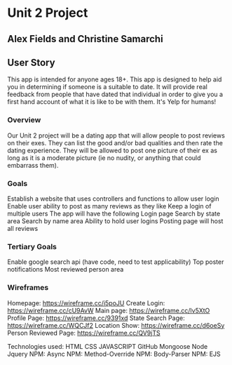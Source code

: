 # Unit 2 Project 

## Alex Fields and Christine Samarchi


## User Story
This app is intended for anyone ages 18+. This app is designed to help aid you in determining if someone is a suitable to date. It will provide real feedback from people that have dated that individual in order to give you a first hand account of what it is like to be with them. It's Yelp for humans! 

### Overview
Our Unit 2 project will be a dating app that will allow people to post reviews on their exes. They can list the good and/or bad qualities and then rate the dating experience. They will be allowed to post one picture of their ex as long as it is a moderate picture (ie no nudity, or anything that could embarrass them).

### Goals
Establish a website that uses controllers and functions to allow user login 
Enable user ability to post as many reviews as they like
Keep a login of multiple users
The app will have the following 
Login page 
Search by state area
Search by name area
Ability to hold user logins 
Posting page will host all reviews

### Tertiary Goals
Enable google search api (have code, need to test applicability) 
Top poster notifications 
Most reviewed person area 


### Wireframes
Homepage: https://wireframe.cc/i5poJU
Create Login: https://wireframe.cc/cU9AvW
Main page: https://wireframe.cc/lv5XtO
Profile Page: https://wireframe.cc/9391xd
State Search Page:  https://wireframe.cc/WQCJf2
Location Show: https://wireframe.cc/d6oeSy
Person Reviewed Page: https://wireframe.cc/QV9jTS

Technologies used:
HTML 
CSS 
JAVASCRIPT
GitHub
Mongoose
Node
Jquery
NPM: Async
NPM: Method-Override
NPM: Body-Parser
NPM: EJS
 
